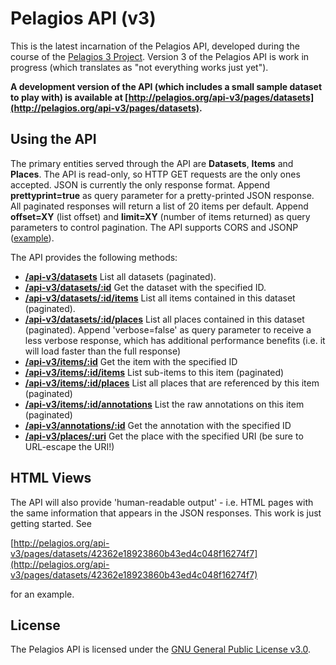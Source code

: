 # Pelagios API (v3)

This is the latest incarnation of the Pelagios API, developed during the course of the 
[Pelagios 3 Project](http://pelagios-project.blogspot.co.uk). Version 3 of the Pelagios API
is work in progress (which translates as "not everything works just yet").

__A development version of the API (which includes a small sample dataset to play with) is 
available at [http://pelagios.org/api-v3/pages/datasets](http://pelagios.org/api-v3/pages/datasets).__

## Using the API

The primary entities served through the API are __Datasets__, __Items__ and __Places__. The API is read-only,
so HTTP GET requests are the only ones accepted. JSON is currently the only response format. Append __prettyprint=true__ 
as query parameter for a pretty-printed JSON response. All paginated responses will return a list
of 20 items per default. Append __offset=XY__ (list offset) and __limit=XY__ (number of items returned) as query
parameters to control pagination. The API supports CORS and JSONP ([example](http://pelagios.org/api-v3/datasets?callback=myHandler)).

The API provides the following methods:

* __[/api-v3/datasets](http://pelagios.org/api-v3/datasets?prettyprint=true)__ List all datasets (paginated).
* __[/api-v3/datasets/:id](http://pelagios.org/api-v3/datasets/174524047516a97f0ba45d4af5e485dd?prettyprint=true)__  Get the dataset with the specified ID.
* __[/api-v3/datasets/:id/items](http://pelagios.org/api-v3/datasets/174524047516a97f0ba45d4af5e485dd/items?prettyprint=true)__ List all items contained in this dataset (paginated).
* __[/api-v3/datasets/:id/places](http://pelagios.org/api-v3/datasets/174524047516a97f0ba45d4af5e485dd/places?prettyprint=true)__ List all places contained in this dataset (paginated). Append 'verbose=false' as query parameter to receive a less verbose response, which has additional performance benefits (i.e. it will load faster than the full response)
* __[/api-v3/items/:id](http://pelagios.org/api-v3/items/bae00692d9a64e3e947bd5819102d01d?prettyprint=true)__ Get the item with the specified ID
* __[/api-v3/items/:id/items](http://pelagios.org/api-v3/items/2dbf2df9a073bd29710abdf3a4330996/items?prettyPrint=true)__ List sub-items to this item (paginated)
* __[/api-v3/items/:id/places](http://pelagios.org/api-v3/items/bae00692d9a64e3e947bd5819102d01d/places?prettyprint=true)__ List all places that are referenced by this item (paginated)
* __[/api-v3/items/:id/annotations](http://pelagios.org/api-v3/items/bae00692d9a64e3e947bd5819102d01d/annotations?prettyprint=true)__ List the raw annotations on this item (paginated)
* __[/api-v3/annotations/:id](http://pelagios.org/api-v3/annotations/39dae3ef-b40e-4535-99df-f02c5e507659)__ Get the annotation with the specified ID
* __[/api-v3/places/:uri](http://pelagios.org/api-v3/places/http%3A%2F%2Fpleiades.stoa.org%2Fplaces%2F658381?prettyprint=true)__ Get the place with the specified URI (be sure to URL-escape the URI!)

## HTML Views

The API will also provide 'human-readable output' - i.e. HTML pages with the same information that
appears in the JSON responses. This work is just getting started. See

[http://pelagios.org/api-v3/pages/datasets/42362e18923860b43ed4c048f16274f7](http://pelagios.org/api-v3/pages/datasets/42362e18923860b43ed4c048f16274f7)

for an example.

## License

The Pelagios API is licensed under the [GNU General Public License v3.0](http://www.gnu.org/licenses/gpl.html).
